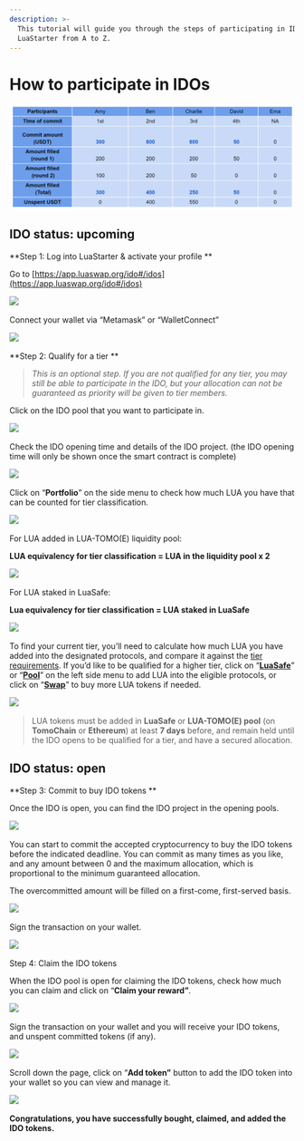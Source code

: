 ```yaml
---
description: >-
  This tutorial will guide you through the steps of participating in IDOs on
  LuaStarter from A to Z.
---
```


# How to participate in IDOs

![](<../../.gitbook/assets/image (111).png>)

## IDO status: upcoming 

**Step 1: Log into LuaStarter & activate your profile  **

Go to [https://app.luaswap.org/ido#/idos](https://app.luaswap.org/ido#/idos)

![](https://lh4.googleusercontent.com/E6OrImf7332yF8ypMq6Y6qIIzm8Ny-IckwVaSX91ZggJAQZwYTiko8vskpthUgA5mu8cJK5HoMaop2gV4IzK_U079vVAJVuOVENPvxBLRRwzbaWJOOtnMsRPzb0QakBSfE2bk7zH=s0)

Connect your wallet via “Metamask” or “WalletConnect”

![](https://lh5.googleusercontent.com/APIxwsDPf9QVWImFPQZ8aWTLQ9wYZdm4x71XOmL1WkTW_FH8w0yntZuX51oQb\_4SfCZYnXy9BVmMhdnyedLiXrAayMhWrgjphAU4GP_F\_\_3FpQJu9JhWQCJRb2eH-XYx4slziZu4=s0)

**Step 2: Qualify for a tier **

> _This is an optional step. If you are not qualified for any tier, you may still be able to participate in the IDO, but your allocation can not be guaranteed as priority will be given to tier members._

Click on the IDO pool that you want to participate in.

![](https://lh6.googleusercontent.com/XTtgXMPl4lSNa8rPOTlgunOUy_xWNF_ii2V02JhPNWrUU6BUz1mfxxQ0iuKj4BwRw8hJ5p3HSwkNamQMsNqtkMLCnHjeZDKLUTD1Q2VnFER5By-Ca9gqHH_aDu7IEqzI94OZsW_d=s0)

Check the IDO opening time and details of the IDO project. (the IDO opening time will only be shown once the smart contract is complete)

![](https://lh4.googleusercontent.com/UdmCGSjp8PAijguaeAMywzkJNATXi4Fe_qpqc6uERrlLmLaJ8Oq9FhqgR8tBt_k-F45bzzRbQwVmpNBwRbWK5fX2B5zxFa7xIkcSJhJr6dhsAKHNaP-y5VGk3eJ2ninMWhGM5QuX=s0)

Click on “**Portfolio**” on the side menu to check how much LUA you have that can be counted for tier classification.

![](https://lh4.googleusercontent.com/PaJITyDj2W-6kIIIMjS0VDSGxyDQpa2pWdjwE3XqPTBrrC5eWkqrVYIi613GlGMtpoWSZRHj_z3YlDu0J0vBECQJcv5h0FxXLecPF2h-iPHkleY6T8yehYYKT4lsJ3MM-jKSnwxy=s0)

For LUA added in LUA-TOMO(E) liquidity pool: 

**LUA equivalency for tier classification = LUA in the liquidity pool x 2**

![](https://lh4.googleusercontent.com/WqPLeMv_qQgjYKTxTnzd6kzuihkWrx5Fvu53h1Q4Qc_aKBwft1fnjy7OxRFEb43srjl4y6\_BFQ2-ET_dbtSd2K416UEfpfhQLOTXYgi3duoFFKeOYwXVcM2K3\_8ow436RwhK-fja=s0)

For LUA staked in LuaSafe: 

**Lua equivalency for tier classification = LUA staked in LuaSafe**

![](https://lh4.googleusercontent.com/Rh3nNQsYapuTIRlFJhVlOB0S_KSKFG7S7TComu-sX0lcHHiXLqNku-kvQcsxc4k9RL4K4nZ0RfH_T9yW9bY-Yg35Je9WiLCB6BImVBn6VHPLvRtuhob6iq9pN2EImKeMpsZIQVEl=s0)

To find your current tier, you’ll need to calculate how much LUA you have added into the designated protocols, and compare it against the [tier requirements](https://docs.tomochain.com/luaswap/luastarter/tier-requirements-and-allocation). If you’d like to be qualified for a higher tier, click on “[**LuaSafe**](https://app.luaswap.org/#/lua-safe)” or “[**Pool**](https://app.luaswap.org/#/add/TOMO/0x7262fa193e9590B2E075c3C16170f3f2f32F5C74)” on the left side menu to add LUA into the eligible protocols, or click on “[**Swap**](https://app.luaswap.org/#/swap/)” to buy more LUA tokens if needed.

![](https://lh6.googleusercontent.com/iO8RaPllQU51qhTdMks4sPltbWaR1MCUB2DIWE0\_hBsKB6UTT62Muq7fykyMj4xzGAbhuj1SVVG8whXXQeNv42jskfsyX2kBpSgaaFbg1LPSzqGz4h_WBcZus9rx-dRvdGs2xmQj=s0)

> LUA tokens must be added in **LuaSafe** or **LUA-TOMO(E) pool** (on **TomoChain** or **Ethereum**) at least **7 days** before, and remain held until the IDO opens to be qualified for a tier, and have a secured allocation.

## IDO status: open 

**Step 3: Commit to buy IDO tokens **

Once the IDO is open, you can find the IDO project in the opening pools. 

![](https://lh4.googleusercontent.com/sU9qKA-l99Tjhim9bqodk6iZlE6TL_FOl2QpS7cHCmeCGwr1XDK_q9SwaaCsjNHThfRlstD_ZKdUIV3K43z3EH1mHUJqyXfulZ1UNJkrEikF-jbjGUuDnSCDiqNCizkWQCCE8HMH=s0)

You can start to commit the accepted cryptocurrency to buy the IDO tokens before the indicated deadline. You can commit as many times as you like, and any amount between 0 and the maximum allocation, which is proportional to the minimum guaranteed allocation.

The overcommitted amount will be filled on a first-come, first-served basis. 

![](https://lh3.googleusercontent.com/1wgaEKr-hXXhbbqB93G74OLRxjpVNAhlpUkhVTUFLdp_j5dxFklIqHigbqtj_Xn0C6of3j8n_UlcFnB8weIBL04Gfz96RR1eVlAf4Histb1A8mAYdr-ckn2j8QgX73W12jorQtiU=s0)

Sign the transaction on your wallet.

![](https://lh3.googleusercontent.com/po8dCBSh2gYqnZM2Tep5c9f1LAlphqTRvkETqV5htf-sDKeEcvZhRisNU6srpYOcKCQUf7PNhXOV3OwBsr8dwwaMBMra3yqWZbHfxELcILFxB6d8OKBdKkco8vixin5SEd4ScMo1=s0)

Step 4: Claim the IDO tokens 

When the IDO pool is open for claiming the IDO tokens, check how much you can claim and click on “**Claim your reward”**.

![](https://lh6.googleusercontent.com/8G_QFdA-Fmss09GE7bq4roM-jqEjGMnPG23hKxMcUYsjJd7UNBePMFFKapDXogEF9EIqKQuLLVoPsaGtU_LzgcWug9DjuCzFv1mnyMssqD2sEqPlgYzcEAUXqZAK2BrihOKuMNIH=s0)

Sign the transaction on your wallet and you will receive your IDO tokens, and unspent committed tokens (if any).

![](https://lh3.googleusercontent.com/vk9EUSOTCD8nhc3CXmY-ebBrcfv8XDuBo7DyQVuyTF6JPmcCizFLu7DgmFH83DXL56DrsrLG4z8r-Q7Anqo9HLqH4jJDTQLSTLNYJ8WWB9WISdqHnwGsNV34DJIm6OQ-fs7GMWSL=s0)

Scroll down the page, click on “**Add token”** button to add the IDO token into your wallet so you can view and manage it.

![](https://lh3.googleusercontent.com/461zmdeqyXTm7Kte753HNwIHDEao4IGXAQOIkAingnLf22uAOeo3e8CgNtaG4J-dlCAReg0CjqB8Qhm5yqMcUdhzvRHQ7VcUw3QWiRz7uI1ykeT4\_132mnht6NInE_J7o1ppDXn1=s0)

**Congratulations, you have successfully bought, claimed, and added the IDO tokens.**
